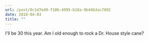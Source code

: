 ```yaml
---
url: /post/0c1d7ed9-f106-4995-b18a-9b44b3ac7892
date: 2018-04-03
title: ""
---
```


I'll be 30 this year. Am I old enough to rock a Dr. House style cane?
